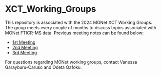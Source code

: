 # XCT_Working_Groups
This repository is associated with the 2024 MONet XCT Working Groups. The group meets every couple of months to discuss topics associated with MONet FTICR-MS data. Previous meeting notes can be found below: 

- [1st Meeting](https://docs.google.com/document/d/1fI6X6-Z6zNl51R0aoipFN2o6C3peMNCaaTKADDPndzI/edit?usp=sharing)
- [2nd Meeting](https://docs.google.com/document/d/1zosZ_KMlyuWM5LRIW2FjOmtrsY0eBSbBO4kP_XO73EE/edit?usp=sharing)
- [3rd Meeting](https://docs.google.com/document/d/1z8O4eXhCvPVr9HKCQUK2R3Tac92egGx8Ok6LATHsnWU/edit?usp=sharing)

For questions regarding MONet working groups, contact Vanessa Garayburu-Caruso and Odeta Qafoku.
